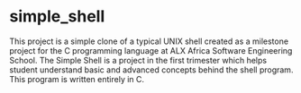 # simple_shell

This project is a simple clone of a typical UNIX shell created as a milestone project for the C programming language at ALX Africa Software Engineering School.
The Simple Shell is a project in the first trimester which helps student understand basic and advanced concepts behind the shell program. This program is written entirely in C.
